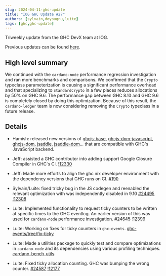 ```yaml
---
slug: 2024-04-11-ghc-update
title: "IOG GHC Update #27"
authors: [sylvain,doyougnu,luite]
tags: [ghc,ghc-update]
---
```


Triweekly update from the GHC DevX team at IOG.

<!-- truncate -->

Previous updates can be found [here](https://engineering.iog.io/tags/ghc-update).

## High level summary

We continued with the `cardano-node` performance regression investigation and ran
more benchmarks and comparisons. We confirmed that the `Crypto` typeclass
parameterization is causing a significant performance overhead and that specializing
to `StandardCrypto` in a few places reduces allocations by 50% on GHC 9.6. The
performance gap between GHC 8.10 and GHC 9.6 is completely closed by doing this
optimization. Because of this result, the `cardano-ledger` team is now considering
removing the `Crypto` typeclass in a future release.

## Details

- Hamish: released new versions of
  [ghcjs-base](https://hackage.haskell.org/package/ghcjs-base),
  [ghcjs-dom-javascript](https://hackage.haskell.org/package/ghcjs-dom-javascript),
  [ghcjs-dom](https://hackage.haskell.org/package/ghcjs-dom),
  [jsaddle](https://hackage.haskell.org/package/jsaddle),
  [jsaddle-dom](https://hackage.haskell.org/package/jsaddle-dom)... that are
  compatible with GHC's JavaScript backend.

- Jeff: assisted a GHC contributor into adding support Google Closure Compiler
  in GHC's CI.
  [!12330](https://gitlab.haskell.org/ghc/ghc/-/merge_requests/12330)
  
- Jeff: Made more efforts to align the ghc.nix developer environment with the dependency versions that GHC runs on CI. [#190](https://github.com/alpmestan/ghc.nix/pull/190)
  
- Sylvain/Luite: fixed tricky bug in the JS codegen and reenabled the relevant optimization with was independently disabled in 9.10 [#24495](https://gitlab.haskell.org/ghc/ghc/-/issues/24495) [!12308](https://gitlab.haskell.org/ghc/ghc/-/merge_requests/12308)

- Luite: Implemented functionality to request ticky counters to be written at specific times to the GHC eventlog. An earlier version of this
  was used for `cardano-node` performance investigation. [#24645](https://gitlab.haskell.org/ghc/ghc/-/issues/24645)
  [!12399](https://gitlab.haskell.org/ghc/ghc/-/merge_requests/12399)

- Luite: Working on fixes for ticky counters in `ghc-events`.
  [ghc-events/tree/fix-ticky](https://github.com/luite/ghc-events/tree/fix-ticky)

- Luite: Made a utilities package to quickly test and compare optimizations in `cardano-node` and its dependencies using various profiling techniques.
  [cardano-bench-utils](https://github.com/luite/cardano-bench-utils/)

- Luite: Fixed ticky allocation counting. GHC was bumping the wrong counter.
  [#24587](https://gitlab.haskell.org/ghc/ghc/-/issues/24587) [!12177](https://gitlab.haskell.org/ghc/ghc/-/merge_requests/12177)
